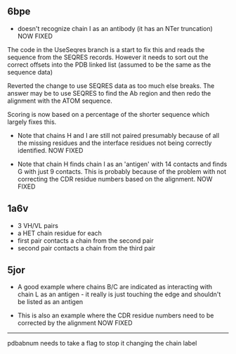 6bpe
----

- doesn't recognize chain I as an antibody (it has an NTer truncation)
  NOW FIXED
  
The code in the UseSeqres branch is a start to fix this and reads the
sequence from the SEQRES records. However it needs to sort out the
correct offsets into the PDB linked list (assumed to be the same as
the sequence data)

Reverted the change to use SEQRES data as too much else breaks. The
answer may be to use SEQRES to find the Ab region and then redo the
alignment with the ATOM sequence.

Scoring is now based on a percentage of the shorter sequence which
largely fixes this.

- Note that chains H and I are still not paired presumably because of
  all the missing residues and the interface residues not being correctly
  identified. NOW FIXED

- Note that chain H finds chain I as an 'antigen' with 14 contacts and
  finds G with just 9 contacts. This is probably because of the
  problem with not correcting the CDR residue numbers based on the
  alignment.  NOW FIXED


1a6v
----

- 3 VH/VL pairs
- a HET chain residue for each
- first pair contacts a chain from the second pair
- second pair contacts a chain from the third pair

5jor
----

- A good example where chains B/C are indicated as interacting with
  chain L as an antigen - it really is just touching the edge and
  shouldn't be listed as an antigen

- This is also an example where the CDR residue numbers need to be
  corrected by the alignment NOW FIXED



-----------------------------------------------------

pdbabnum needs to take a flag to stop it changing the chain label

